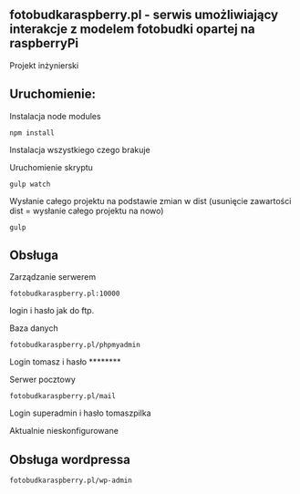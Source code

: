 ## fotobudkaraspberry.pl - serwis umożliwiający interakcje z modelem fotobudki opartej na raspberryPi

Projekt inżynierski


## Uruchomienie:

Instalacja node modules
```
npm install
```
Instalacja wszystkiego czego brakuje

Uruchomienie skryptu
```
gulp watch
```
Wysłanie całego projektu na podstawie zmian w dist (usunięcie zawartości dist = wysłanie całego projektu na nowo)
```
gulp
```

## Obsługa
Zarządzanie serwerem
```
fotobudkaraspberry.pl:10000
```
login i hasło jak do ftp.

Baza danych
```
fotobudkaraspberry.pl/phpmyadmin
```
Login tomasz i hasło ********

Serwer pocztowy
```
fotobudkaraspberry.pl/mail
```
Login superadmin i hasło tomaszpilka

Aktualnie nieskonfigurowane

## Obsługa wordpressa
```
fotobudkaraspberry.pl/wp-admin
```

